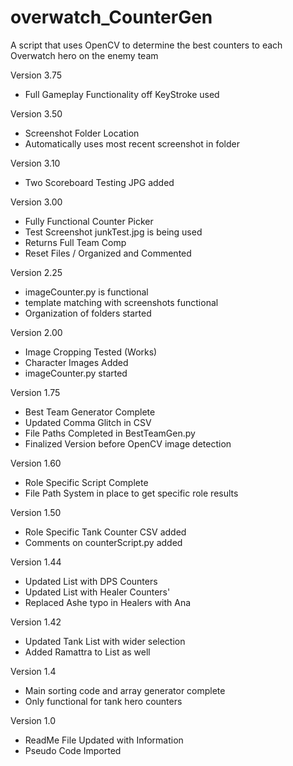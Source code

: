 # overwatch_CounterGen

A script that uses OpenCV to determine the best counters to each Overwatch hero on the enemy team

Version 3.75 
- Full Gameplay Functionality off KeyStroke used

Version 3.50 
- Screenshot Folder Location
- Automatically uses most recent screenshot in folder

Version 3.10 
- Two Scoreboard Testing JPG added

Version 3.00
- Fully Functional Counter Picker
- Test Screenshot junkTest.jpg is being used 
- Returns Full Team Comp 
- Reset Files / Organized and Commented

Version 2.25
- imageCounter.py is functional 
- template matching with screenshots functional 
- Organization of folders started

Version 2.00 
- Image Cropping Tested (Works)
- Character Images Added 
- imageCounter.py started

Version 1.75 
- Best Team Generator Complete 
- Updated Comma Glitch in CSV 
- File Paths Completed in BestTeamGen.py
- Finalized Version before OpenCV image detection 

Version 1.60 
- Role Specific Script Complete
- File Path System in place to get specific role results

Version 1.50
- Role Specific Tank Counter CSV added
- Comments on counterScript.py added 

Version 1.44
- Updated List with DPS Counters
- Updated List with Healer Counters'
- Replaced Ashe typo in Healers with Ana

Version 1.42
- Updated Tank List with wider selection 
- Added Ramattra to List as well

Version 1.4 
- Main sorting code and array generator complete
- Only functional for tank hero counters

Version 1.0
- ReadMe File Updated with Information
- Pseudo Code Imported


